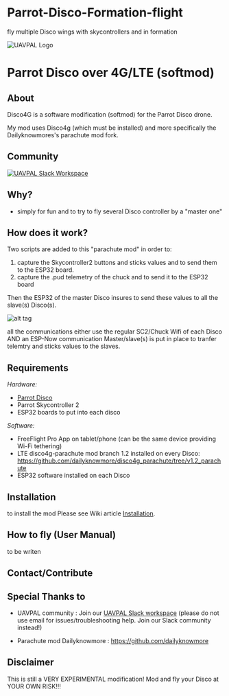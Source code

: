 # Parrot-Disco-Formation-flight
fly multiple Disco wings with skycontrollers and in formation

<a name="top">![UAVPAL Logo](https://uavpal.com/img/uavpal-logo-cut-461px.png)</a>
# Parrot Disco over 4G/LTE (softmod)

## About
Disco4G is a software modification (softmod) for the Parrot Disco drone. 

My mod uses Disco4g (which must be installed) and more specifically the Dailyknowmores's parachute mod fork.



## Community
[![UAVPAL Slack Workspace](https://uavpal.com/img/slack.png)](https://uavpal.com/slack)


## Why?
- simply for fun and to try to fly several Disco controller by a "master one"

## How does it work?
Two scripts are added to this "parachute mod" in order to:
1) capture the Skycontroller2 buttons and sticks values and to send them to the ESP32 board.
2) capture the .pud telemetry of the chuck and to send it to the ESP32 board

Then the ESP32 of the master Disco insures to send these values to all the slave(s) Disco(s).



![alt tag](https://user-images.githubusercontent.com/31324055/130589754-dc2da2e0-f366-434d-aad8-24c96b2bab09.png)

all the communications either use the regular SC2/Chuck Wifi of each Disco AND an ESP-Now communication Master/slave(s) is put in place to tranfer telemtry and sticks values to the slaves.



## Requirements
*Hardware:*
- [Parrot Disco](https://www.parrot.com/us/drones/parrot-disco) 
- Parrot Skycontroller 2 
- ESP32 boards to put into each disco

*Software:*
- FreeFlight Pro App on tablet/phone (can be the same device providing Wi-Fi tethering)
- LTE disco4g-parachute mod branch 1.2 installed on every Disco: https://github.com/dailyknowmore/disco4g_parachute/tree/v1.2_parachute
- ESP32 software installed on each Disco

## Installation
to install the mod Please see Wiki article [Installation](https://github.com/uavpal/disco4g/wiki/Installation).

## How to fly  (User Manual)
to be writen

## Contact/Contribute


## Special Thanks to
- UAVPAL community :
Join our [UAVPAL Slack workspace](https://uavpal.com/slack) 
(please do not use email for issues/troubleshooting help. Join our Slack community instead!)

- Parachute mod Dailyknowmore : https://github.com/dailyknowmore

## Disclaimer
This is still a VERY EXPERIMENTAL modification! Mod and fly your Disco at YOUR OWN RISK!!!
